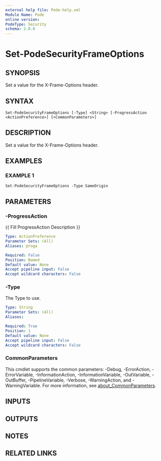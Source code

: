 ```yaml
---
external help file: Pode-help.xml
Module Name: Pode
online version:
PodeType: Security
schema: 2.0.0
---
```


# Set-PodeSecurityFrameOptions

## SYNOPSIS
Set a value for the X-Frame-Options header.

## SYNTAX

```
Set-PodeSecurityFrameOptions [-Type] <String> [-ProgressAction <ActionPreference>] [<CommonParameters>]
```

## DESCRIPTION
Set a value for the X-Frame-Options header.

## EXAMPLES

### EXAMPLE 1
```
Set-PodeSecurityFrameOptions -Type SameOrigin
```

## PARAMETERS

### -ProgressAction
{{ Fill ProgressAction Description }}

```yaml
Type: ActionPreference
Parameter Sets: (All)
Aliases: proga

Required: False
Position: Named
Default value: None
Accept pipeline input: False
Accept wildcard characters: False
```

### -Type
The Type to use.

```yaml
Type: String
Parameter Sets: (All)
Aliases:

Required: True
Position: 1
Default value: None
Accept pipeline input: False
Accept wildcard characters: False
```

### CommonParameters
This cmdlet supports the common parameters: -Debug, -ErrorAction, -ErrorVariable, -InformationAction, -InformationVariable, -OutVariable, -OutBuffer, -PipelineVariable, -Verbose, -WarningAction, and -WarningVariable. For more information, see [about_CommonParameters](http://go.microsoft.com/fwlink/?LinkID=113216).

## INPUTS

## OUTPUTS

## NOTES

## RELATED LINKS
